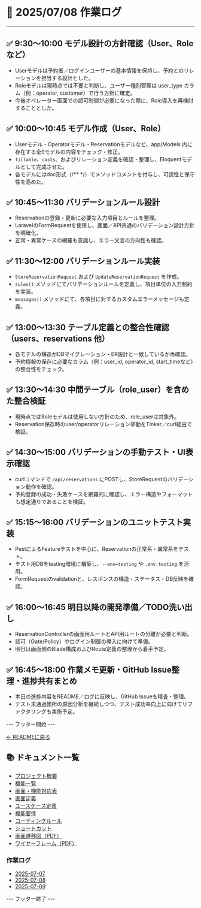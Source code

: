 # 📅 2025/07/08 作業ログ

---

## ✅ 9:30〜10:00 モデル設計の方針確認（User、Roleなど）

- Userモデルは予約者／ログインユーザーの基本情報を保持し、予約とのリレーションを担当する設計とした。
- Roleモデルは現時点では不要と判断し、ユーザー種別管理は user_type カラム（例：operator, customer）で行う方針に確定。
- 今後オペレーター画面での認可制御が必要になった際に、Role導入を再検討することとした。

## ✅ 10:00〜10:45 モデル作成（User、Role）

- Userモデル・Operatorモデル・Reservationモデルなど、app/Models 内に存在する全9モデルの内容をチェック・修正。
- `fillable`、`casts`、およびリレーション定義を確認・整理し、Eloquentモデルとして完成させた。
- 各モデルにはdoc形式（/** */）でメソッドコメントを付与し、可読性と保守性を高めた。

## ✅ 10:45〜11:30 バリデーションルール設計

- Reservationの登録・更新に必要な入力項目とルールを整理。
- LaravelのFormRequestを使用し、画面／API共通のバリデーション設計方針を明確化。
- 正常・異常ケースの網羅も意識し、エラー文言の方向性も確認。

## ✅ 11:30〜12:00 バリデーションルール実装

- `StoreReservationRequest` および `UpdateReservationRequest` を作成。
- `rules()` メソッドにてバリデーションルールを定義し、項目単位の入力制約を実装。
- `messages()` メソッドにて、各項目に対するカスタムエラーメッセージも定義。

## ✅ 13:00〜13:30 テーブル定義との整合性確認（users、reservations 他）

- 各モデルの構造がDBマイグレーション・ER設計と一致しているか再確認。
- 予約情報の保存に必要なカラム（例：user_id, operator_id, start_timeなど）の整合性をチェック。

## ✅ 13:30〜14:30 中間テーブル（role_user）を含めた整合検証

- 現時点ではRoleモデルは使用しない方針のため、role_userは対象外。
- Reservation保存時のuser/operatorリレーション挙動をTinker／curl経由で検証。

## ✅ 14:30〜15:00 バリデーションの手動テスト・UI表示確認

- curlコマンドで `/api/reservations` にPOSTし、StoreRequestのバリデーション動作を確認。
- 予約登録の成功・失敗ケースを網羅的に確認し、エラー構造やフォーマットも想定通りであることを検証。

## ✅ 15:15〜16:00 バリデーションのユニットテスト実装

- PestによるFeatureテストを中心に、Reservationの正常系・異常系をテスト。
- テスト用DBをtesting環境に構築し、`--env=testing` や `.env.testing` を活用。
- FormRequestのvalidationと、レスポンスの構造・ステータス・DB反映を確認。

## ✅ 16:00〜16:45 明日以降の開発準備／TODO洗い出し

- ReservationControllerの画面用ルートとAPI用ルートの分離が必要と判断。
- 認可（Gate/Policy）やログイン制御の導入に向けて準備。
- 明日は画面側のBlade構成およびRoute定義の整理から着手予定。

## ✅ 16:45〜18:00 作業メモ更新・GitHub Issue整理・進捗共有まとめ

- 本日の進捗内容をREADME／ログに反映し、GitHub Issueを精査・整理。
- テスト未通過箇所の原因分析を継続しつつ、テスト成功率向上に向けてリファクタリングも実施予定。

--- フッター開始 ---

[← READMEに戻る](../../README.md)

## 📚 ドキュメント一覧

- [プロジェクト概要](../project-overview.md)
- [機能一覧](../features.md)
- [画面・機能対応表](../function_screen_map.md)
- [画面定義](../screens.md)
- [ユースケース定義](../usecase_reserve.md)
- [機能要件](../functional_requirements.md)
- [コーディングルール](../coding-rules.md)
- [ショートカット](../shortcuts.md)
- [画面遷移図（PDF）](../画面遷移図.pdf)
- [ワイヤーフレーム（PDF）](../ワイヤーフレーム.pdf)

### 作業ログ
- [2025-07-07](../logs/2025-07-07.md)
- [2025-07-08](../logs/2025-07-08.md)
- [2025-07-09](../logs/2025-07-09.md)

--- フッター終了 ---
